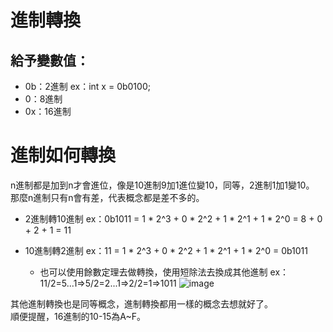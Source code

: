 # 進制轉換

## 給予變數值：
- 0b：2進制
  ex：int x = 0b0100;
- 0：8進制
- 0x：16進制

# 進制如何轉換

n進制都是加到n才會進位，像是10進制9加1進位變10，同等，2進制1加1變10。  
那麼n進制只有n會有差，代表概念都是差不多的。

- 2進制轉10進制
   ex：0b1011 = 1 * 2^3 + 0 * 2^2 + 1 * 2^1 + 1 * 2^0 = 8 + 0 + 2 + 1 = 11

- 10進制轉2進制
   ex：11 = 1 * 2^3 + 0 * 2^2 + 1 * 2^1 + 1 * 2^0 = 0b1011

   - 也可以使用餘數定理去做轉換，使用短除法去換成其他進制
     ex：11/2=5...1=>5/2=2...1=>2/2=1=>1011
     ![image](https://github.com/xixa3333/C-Textbook/assets/128284090/afa82c1a-6761-46fb-ae6c-bd6fa7878c20)


其他進制轉換也是同等概念，進制轉換都用一樣的概念去想就好了。  
順便提醒，16進制的10-15為A~F。

